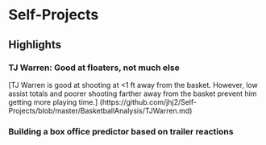 # Self-Projects

<h2> 
Highlights
  </h2>

<h3>
  TJ Warren: Good at floaters, not much else
  </h3>

<p>
  [TJ Warren is good at shooting at <1 ft away from the basket. However, low assist totals and poorer shooting farther away from the basket prevent him getting more playing time.] (https://github.com/jhj2/Self-Projects/blob/master/BasketballAnalysis/TJWarren.md)
  </p>


<h3>
  Building a box office predictor based on trailer reactions
  </h3>
  
<p>
  
  </p>
  
